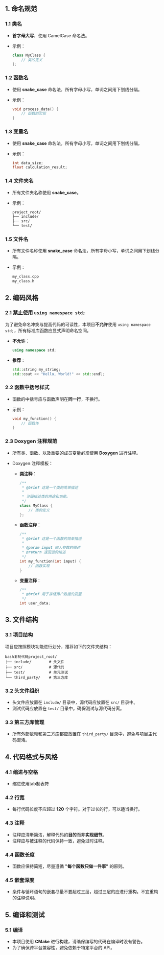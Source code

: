 ## 1. 命名规范

### 1.1 类名

- **首字母大写**，使用 CamelCase 命名法。

- 示例：

    ```cpp
    class MyClass {
        // 类的定义
    };
    ```

### 1.2 函数名

- 使用 **snake_case** 命名法，所有字母小写，单词之间用下划线分隔。

- 示例：

    ```cpp
    void process_data() {
        // 函数的实现
    }
    ```

### 1.3 变量名

- 使用 **snake_case** 命名法，所有字母小写，单词之间用下划线分隔。

- 示例：

    ```cpp
    int data_size;
    float calculation_result;
    ```

### 1.4 文件夹名

- 所有文件夹名称使用 **snake_case**。

- 示例：

    ```bash
    project_root/
    ├── include/
    ├── src/
    └── test/
    ```

### 1.5 文件名

- 所有文件名称使用 **snake_case** 命名法，所有字母小写，单词之间用下划线分隔。

- 示例：

    ```bash
    my_class.cpp
    my_class.h
    ```

## 2. 编码风格

### 2.1 禁止使用 `using namespace std;`

为了避免命名冲突与提高代码的可读性，本项目**不允许**使用 `using namespace std;`，所有标准库函数应显式声明命名空间。

- **不允许**：

    ```cpp
    using namespace std;
    ```

- **推荐**：

    ```cpp
    std::string my_string;
    std::cout << "Hello, World!" << std::endl;
    ```

### 2.2 函数中括号样式

- 函数的中括号应与函数声明在**同一行**，不换行。

- 示例：

    ```cpp
    void my_function() {
        // 函数体
    }
    ```

### 2.3 Doxygen 注释规范

- 所有类、函数、以及重要的成员变量必须使用 **Doxygen** 进行注释。

- Doxygen 注释模板：

    - **类注释**：

        ```cpp
        /**
         * @brief 这是一个类的简单描述
         *
         * 详细描述类的用途和功能。
         */
        class MyClass {
            // 类的定义
        };
        ```

    - **函数注释**：

        ```cpp
        /**
         * @brief 这是一个函数的简单描述
         *
         * @param input 输入参数的描述
         * @return 返回值的描述
         */
        int my_function(int input) {
            // 函数实现
        }
        ```

    - **变量注释**：

        ```cpp
        /**
         * @brief 用于存储用户数据的变量
         */
        int user_data;
        ```

## 3. 文件结构

### 3.1 项目结构

项目应按照模块功能进行划分，推荐如下的文件夹结构：

```
bash复制代码project_root/
├── include/        # 头文件
├── src/            # 源代码
├── test/           # 单元测试
└── third_party/    # 第三方库
```

### 3.2 头文件组织

- 头文件应放置在 `include/` 目录中，源代码应放置在 `src/` 目录中。
- 测试代码应放置在 `test/` 目录中，确保测试与源代码分离。

### 3.3 第三方库管理

- 所有外部依赖和第三方库都应放置在 `third_party/` 目录中，避免与项目主代码混淆。

## 4. 代码格式与风格

### 4.1 缩进与空格

- 缩进使用tab制表符

### 4.2 行宽

- 每行代码长度不应超过 **120** 个字符。对于过长的行，可以适当换行。

### 4.3 注释

- 注释应清晰简洁，解释代码的**目的**而非**实现细节**。
- 注释应与被注释的代码保持一致，避免过时注释。

### 4.4 函数长度

- 函数应保持简短，尽量遵循 **"每个函数只做一件事"** 的原则。

### 4.5 嵌套深度

- 条件与循环语句的嵌套尽量不要超过三层，超过三层的应进行重构。不宜重构的注释说明。

## 5. 编译和测试

### 5.1 编译

- 本项目使用 **CMake** 进行构建，请确保编写的代码在编译时没有警告。
- 为了确保跨平台兼容性，避免依赖于特定平台的 API。